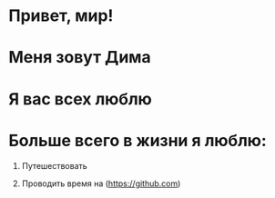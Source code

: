 # Привет, мир!

# Меня зовут Дима

# Я вас всех люблю

# Больше всего в жизни я люблю:

1. Путешествовать

2. Проводить время на (https://github.com)